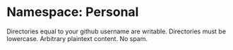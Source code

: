 # Namespace: Personal

Directories equal to your github username are writable. Directories must be lowercase. Arbitrary plaintext content. No spam.
